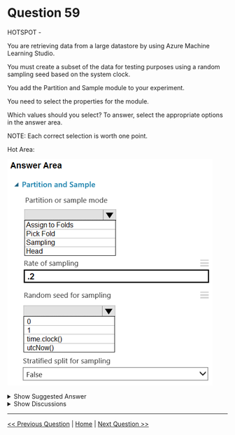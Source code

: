 # Question 59

HOTSPOT -

You are retrieving data from a large datastore by using Azure Machine Learning Studio.

You must create a subset of the data for testing purposes using a random sampling seed based on the system clock.

You add the Partition and Sample module to your experiment.

You need to select the properties for the module.

Which values should you select? To answer, select the appropriate options in the answer area.

NOTE: Each correct selection is worth one point.

Hot Area:

![Question Image](images/q59_q_0007200001.png)

<details>
  <summary>Show Suggested Answer</summary>

  <img src="images/q59_ans_0_0007300001.png" alt="Answer Image"><br>
<p>Box 1: Sampling -</p>
<p>Create a sample of data -</p>
<p>This option supports simple random sampling or stratified random sampling. This is useful if you want to create a smaller representative sample dataset for testing.</p>
<p>1. Add the Partition and Sample module to your experiment in Studio, and connect the dataset.</p>
<p>2. Partition or sample mode: Set this to Sampling.</p>
<p>3. Rate of sampling. See box 2 below.</p>
<p>Box 2: 0 -</p>
<p>3. Rate of sampling. Random seed for sampling: Optionally, type an integer to use as a seed value.</p>
<p>This option is important if you want the rows to be divided the same way every time. The default value is 0, meaning that a starting seed is generated based on the system clock. This can lead to slightly different results each time you run the experiment.</p>
<p>Reference:</p>
<p>https://docs.microsoft.com/en-us/azure/machine-learning/studio-module-reference/partition-and-sample</p>

</details>

<details>
  <summary>Show Discussions</summary>

<blockquote><p><strong>BilJon</strong> <code>(Mon 28 Mar 2022 17:45)</code> - <em>Upvotes: 22</em></p><p>Random seed for sampling: Optionally, type an integer to use as a seed value.

This option is important if you want the rows to be divided the same way every time. The default value is 0, meaning that a starting seed is generated based on the system clock. This can lead to slightly different results each time you run the experiment.

https://docs.microsoft.com/en-us/azure/machine-learning/studio-module-reference/partition-and-sample</p></blockquote>
<blockquote><p><strong>David_Tadeu</strong> <code>(Wed 22 Mar 2023 14:42)</code> - <em>Upvotes: 10</em></p><p>So they just had the option time.clock() to trick us into failing?</p></blockquote>
<blockquote><p><strong>Hisayuki</strong> <code>(Sun 03 Nov 2024 09:22)</code> - <em>Upvotes: 1</em></p><p>time.clock() - Trick us. Microsoft learning says &quot;This option is important if you want the rows to be divided the same way every time. The default value is 0, meaning that a starting seed is generated based on the system clock.&quot;</p></blockquote>
<blockquote><p><strong>ning</strong> <code>(Thu 11 May 2023 11:45)</code> - <em>Upvotes: 2</em></p><p>correct! 0 --&gt; system clock, random sampling not stratified sampling</p></blockquote>
<blockquote><p><strong>dzzz</strong> <code>(Wed 15 Dec 2021 12:40)</code> - <em>Upvotes: 5</em></p><p>The question says &quot;a random sampling seed based on the system clock&quot;. 
I believe that implies the 2nd drop down is time.clock() - machine time.</p></blockquote>
<blockquote><p><strong>damirbek369</strong> <code>(Mon 20 Dec 2021 12:17)</code> - <em>Upvotes: 17</em></p><p>I think, &quot;0&quot; is a correct answer. Because the value to enter should be an integer. And look here as well: Random seed for sampling: Optionally, enter an integer to use as a seed value.

This option is important if you want the rows to be divided the same way every time. The default value is 0, meaning that a starting seed is generated based on the system clock. This value can lead to slightly different results each time you run the pipeline.

https://docs.microsoft.com/en-us/azure/machine-learning/algorithm-module-reference/partition-and-sample</p></blockquote>
<blockquote><p><strong>synapse</strong> <code>(Mon 13 Mar 2023 11:24)</code> - <em>Upvotes: 6</em></p><p>there&#x27;s no such option as time.clock(). 0 is the correct answer.</p></blockquote>

</details>

---

[<< Previous Question](question_58.md) | [Home](/index.md) | [Next Question >>](question_60.md)

